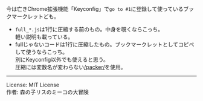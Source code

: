 今は亡きChrome拡張機能「Keyconfig」で`go to #1`に登録して使っているブックマークレットども。  

+ `full_*.js`は1行に圧縮する前のもの。中身を覗くならこっち。  
  軽い説明も載っている。  
+ fullじゃないコードは1行に圧縮したもの。ブックマークレットとしてコピペして使うならこっち。  
  別にKeyconfig以外でも使えると思う。  
  圧縮には変数名が変わらない[/packer/](http://dean.edwards.name/packer/)を使用。  

-----
License: MIT License  
作者: 森の子リスのミーコの大冒険